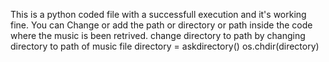 This is a python coded file with a successfull execution and it's working fine.
You can Change or add the path or directory or path inside the code where the music is been retrived.
change directory to path by changing directory to path of music file 
directory = askdirectory() 
os.chdir(directory) 
